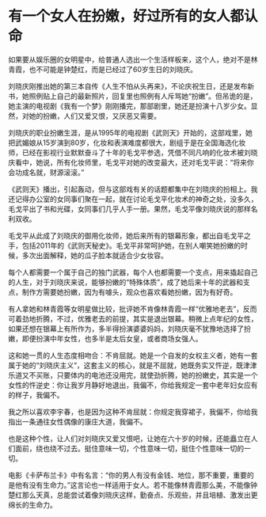 # 有一个女人在扮嫩，好过所有的女人都认命

如果要从娱乐圈的女明星中，给普通人选出一个生活样板来，这个人，绝对不是林青霞，也不可能是钟楚红，而是已经过了60岁生日的刘晓庆。 

刘晓庆刚推出她的第三本自传《人生不怕从头再来》，不论庆祝生日，还是发布新书，她照例贴上自己的最新照片，回复里也照例有人斥骂她“扮嫩”。但吊诡的是，她主演的电视剧《我有一个梦》刚刚播完，那部剧里，她还是扮演十八岁少女。显然，对她的扮嫩，人们又爱又恨，又厌恶又需要。 

刘晓庆的职业扮嫩生涯，是从1995年的电视剧《武则天》开始的，这部戏里，她把武媚娘从15岁演到80岁，化妆和表演难度都很大，剧组于是在全国海选化妆师，已经在影视行业默默奋斗了十年的毛戈平参选，凭借不同凡响的化妆术被刘晓庆看中，她说，所有化妆师里，毛戈平对她的改变最大，还对毛戈平说：“将来你会功成名就，财源滚滚。” 

《武则天》播出，引起轰动，但与这部戏有关的话题都集中在刘晓庆的扮相上。我还记得办公室的女同事们聚在一起，就在讨论毛戈平化妆术的神奇之处，没多久，毛戈平出了书和光碟，女同事们几乎人手一册。果然，毛戈平像刘晓庆说的那样名利双收。 

毛戈平从此成了刘晓庆的御用化妆师，她后来所有的银幕形象，都出自毛戈平之手，包括2011年的《武则天秘史》。毛戈平非常呵护她，在别人嘲笑她扮嫩的时候，多次出面解释，她的瓜子脸本就适合少女妆容。 

每个人都需要一个属于自己的独门武器，每个人也都需要一个支点，用来撬起自己的人生，对于刘晓庆来说，能够扮嫩的“特殊体质”，成了她后来十年的武器和支点，制作方需要她扮嫩，因为有噱头，观众也喜欢看她扮嫩，因为有好奇。 

有人拿她和林青霞等女明星做比较，批评她不肯像林青霞一样“优雅地老去”，反而可着劲地折腾，不过，优雅老去的前提，其实是退出银幕。稍微上点年纪的女性，如果还想在银幕上有所作为，多半得扮演婆婆妈妈，刘晓庆毫不犹豫地选择了扮嫩，即便扮演中年女性，也多半是太后女皇，或者商场女强人。 

这和她一贯的人生态度相吻合：不肯屈就。她是一个自发的女权主义者，她有一套属于她的“刘晓庆主义”，这套主义的核心，就是不屈就，她既务实又忤逆，既津津乐道又不买账，只要体内的电池还没用完，就使劲折腾，她的扮嫩史，其实是一个女性的忤逆史：你让我岁月静好地退出，我偏不，你给我规定一套中老年妇女应有的样子，我偏不。 

我之所以喜欢李宇春，也是因为这种不肯屈就：你规定我穿裙子，我偏不，你给我指出一条通往女性偶像的康庄大道，我偏不。 

也是这种个性，让人们对刘晓庆又爱又恨吧，让她在六十岁的时候，还能矗立在人们面前，绕也绕不过去。挺住意味一切，个性意味一切，挺住个性意味一切的一切。 

电影《卡萨布兰卡》中有名言：“你的男人有没有金钱、地位，那不重要，重要的是他有没有生命力。”这言论也一样适用于女人。若不能像林青霞那么美，不能像钟楚红那么天真，总能尝试着像刘晓庆这样，勤奋点、乐观些，并且培植、激发出更绵长的生命力。